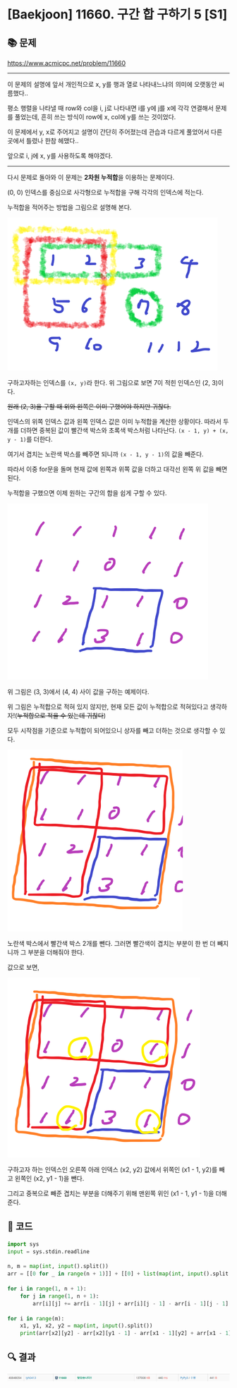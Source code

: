 # [Baekjoon] 11660. 구간 합 구하기 5 [S1]

## 📚 문제

https://www.acmicpc.net/problem/11660

---

이 문제의 설명에 앞서 개인적으로 x, y를 행과 열로 나타내느냐의 의미에 오랫동안 씨름했다..

평소 행렬을 나타낼 때 row와 col을 i, j로 나타내면 i를 y에 j를 x에 각각 연결해서 문제를 풀었는데, 흔히 쓰는 방식이 row에 x, col에 y를 쓰는 것이었다.

이 문제에서 y, x로 주어지고 설명이 간단히 주어졌는데 관습과 다르게 풀었어서 다른 곳에서 틀렸나 한참 헤맸다..

앞으로 i, j에 x, y를 사용하도록 해야겠다.

---

다시 문제로 돌아와 이 문제는 **2차원 누적합**을 이용하는 문제이다.

(0, 0) 인덱스를 중심으로 사각형으로 누적합을 구해 각각의 인덱스에 적는다.

누적합을 적어주는 방법을 그림으로 설명해 본다.

![image-20220323011449739](README.assets/image-20220323011449739.png)

구하고자하는 인덱스를 `(x, y)`라 한다. 위 그림으로 보면 7이 적힌 인덱스인 (2, 3)이다.

~~원래 (2, 3)을 구할 때 위와 왼쪽은 이미 구했어야 하지만 귀찮다.~~

인덱스의 위쪽 인덱스 값과 왼쪽 인덱스 값은 이미 누적합을 계산한 상황이다. 따라서 두 개를 더하면 중복된 값이 빨간색 박스와 초록색 박스처럼 나타난다. `(x - 1, y) + (x, y - 1)`를 더한다.

여기서 겹치는 노란색 박스를 빼주면 되니까 `(x - 1, y - 1)`의 값을 빼준다.

따라서 이중 for문을 돌며 현재 값에 왼쪽과 위쪽 값을 더하고 대각선 왼쪽 위 값을 빼면 된다.



누적합을 구했으면 이제 원하는 구간의 합을 쉽게 구할 수 있다.

![image-20220323011911518](README.assets/image-20220323011911518.png)

위 그림은 (3, 3)에서 (4, 4) 사이 값을 구하는 예제이다.

위 그림은 누적합으로 적혀 있지 않지만, 현재 모든 값이 누적합으로 적혀있다고 생각하자!(~~누적합으로 적을 수 있는데 귀찮다~~)

모두 시작점을 기준으로 누적합이 되어있으니 상자를 빼고 더하는 것으로 생각할 수 있다.

![image-20220323012240773](README.assets/image-20220323012240773.png)

노란색 박스에서 빨간색 박스 2개를 뺀다. 그러면 빨간색이 겹치는 부분이 한 번 더 빼지니까 그 부분을 더해줘야 한다.

값으로 보면, 

![image-20220323012344449](README.assets/image-20220323012344449.png)

구하고자 하는 인덱스인 오른쪽 아래 인덱스 (x2, y2) 값에서 위쪽인 (x1 - 1, y2)를 빼고 왼쪽인 (x2, y1 - 1)을 뺀다.

그리고 중복으로 빼준 겹치는 부분을 더해주기 위해 맨왼쪽 위인 (x1 - 1, y1 - 1)을 더해준다.

## 📒 코드

```python
import sys
input = sys.stdin.readline

n, m = map(int, input().split())
arr = [[0 for _ in range(n + 1)]] + [[0] + list(map(int, input().split())) for _ in range(n)]

for i in range(1, n + 1):
    for j in range(1, n + 1):
        arr[i][j] += arr[i - 1][j] + arr[i][j - 1] - arr[i - 1][j - 1]

for i in range(m):
    x1, y1, x2, y2 = map(int, input().split())
    print(arr[x2][y2] - arr[x2][y1 - 1] - arr[x1 - 1][y2] + arr[x1 - 1][y1 - 1])
```

## 🔍 결과

![image-20220323012544807](README.assets/image-20220323012544807.png)